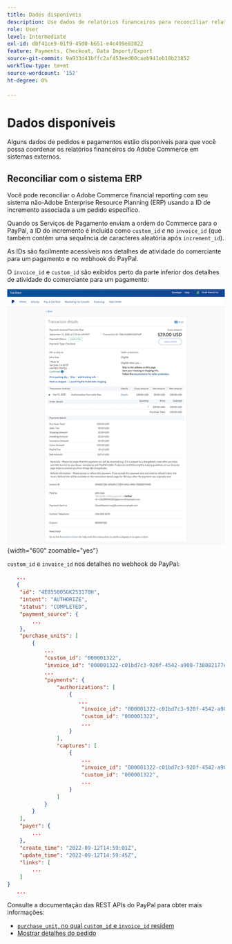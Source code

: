 ```yaml
---
title: Dados disponíveis
description: Use dados de relatórios financeiros para reconciliar relatórios com sistemas não-Commerce.
role: User
level: Intermediate
exl-id: dbf41ce9-01f9-45d0-b651-e4c499e83822
feature: Payments, Checkout, Data Import/Export
source-git-commit: 9a933d41bffc2af453eed00caeb941eb18b23852
workflow-type: tm+mt
source-wordcount: '152'
ht-degree: 0%

---
```


# Dados disponíveis

Alguns dados de pedidos e pagamentos estão disponíveis para que você possa coordenar os relatórios financeiros do Adobe Commerce em sistemas externos.

## Reconciliar com o sistema ERP

Você pode reconciliar o Adobe Commerce financial reporting com seu sistema não-Adobe Enterprise Resource Planning (ERP) usando a ID de incremento associada a um pedido específico.

Quando os Serviços de Pagamento enviam a ordem do Commerce para o PayPal, a ID do incremento é incluída como `custom_id` _e_ no `invoice_id` (que também contém uma sequência de caracteres aleatória após `increment_id`).

As IDs são facilmente acessíveis nos detalhes de atividade do comerciante para um pagamento e no webhook do PayPal.

O `invoice_id` e `custom_id` são exibidos perto da parte inferior dos detalhes de atividade do comerciante para um pagamento:

![`custom_id` no detalhe de atividade de comerciante](assets/merchant-activity-ids.png){width="600" zoomable="yes"}

`custom_id` e `invoice_id` nos detalhes no webhook do PayPal:

```json
   ...
   {
    "id": "4E855005GK253170H",
    "intent": "AUTHORIZE",
    "status": "COMPLETED",
    "payment_source": {
        ...
    },
    "purchase_units": [
        {
            ...
            "custom_id": "000001322",
            "invoice_id": "000001322-c01bd7c3-920f-4542-a900-738082177e92",
            ...
            "payments": {
                "authorizations": [
                    {
                       ...
                        "invoice_id": "000001322-c01bd7c3-920f-4542-a900-738082177e92",
                        "custom_id": "000001322",
                        ...
                    }
                ],
                "captures": [
                    {
                        ...
                        "invoice_id": "000001322-c01bd7c3-920f-4542-a900-738082177e92",
                        "custom_id": "000001322",
                        ...
                    }
                ]
            }
        }
    ],
    "payer": {
        ...
    },
    "create_time": "2022-09-12T14:59:01Z",
    "update_time": "2022-09-12T14:59:45Z",
    "links": [
        ...
    ]
}
   ...
```

Consulte a documentação das REST APIs do PayPal para obter mais informações:

* [`purchase_unit`, no qual `custom_id` e `invoice_id` residem](https://developer.paypal.com/docs/api/orders/v2/#definition-purchase_unit)
* [Mostrar detalhes do pedido](https://developer.paypal.com/docs/api/orders/v2/#orders_get)
